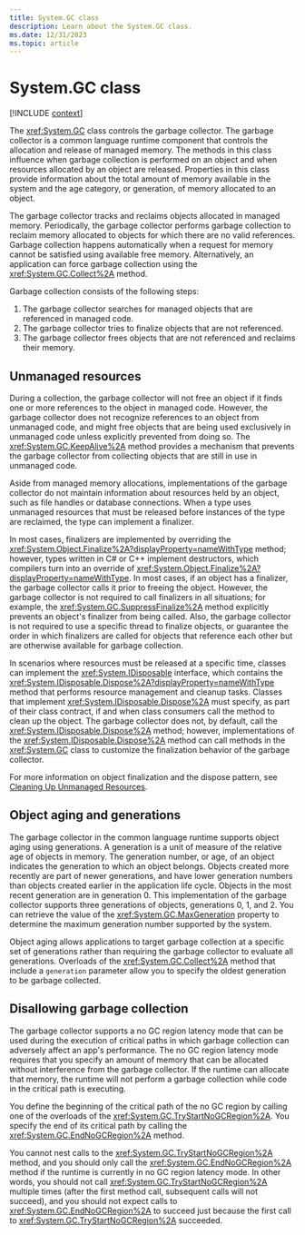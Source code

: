 ```yaml
---
title: System.GC class
description: Learn about the System.GC class.
ms.date: 12/31/2023
ms.topic: article
---
```

# System.GC class

[!INCLUDE [context](includes/context.md)]

The <xref:System.GC> class controls the garbage collector. The garbage collector is a common language runtime component that controls the allocation and release of managed memory. The methods in this class influence when garbage collection is performed on an object and when resources allocated by an object are released. Properties in this class provide information about the total amount of memory available in the system and the age category, or generation, of memory allocated to an object.

The garbage collector tracks and reclaims objects allocated in managed memory. Periodically, the garbage collector performs garbage collection to reclaim memory allocated to objects for which there are no valid references. Garbage collection happens automatically when a request for memory cannot be satisfied using available free memory. Alternatively, an application can force garbage collection using the <xref:System.GC.Collect%2A> method.

Garbage collection consists of the following steps:

1. The garbage collector searches for managed objects that are referenced in managed code.
2. The garbage collector tries to finalize objects that are not referenced.
3. The garbage collector frees objects that are not referenced and reclaims their memory.

## Unmanaged resources

During a collection, the garbage collector will not free an object if it finds one or more references to the object in managed code. However, the garbage collector does not recognize references to an object from unmanaged code, and might free objects that are being used exclusively in unmanaged code unless explicitly prevented from doing so. The <xref:System.GC.KeepAlive%2A> method provides a mechanism that prevents the garbage collector from collecting objects that are still in use in unmanaged code.

Aside from managed memory allocations, implementations of the garbage collector do not maintain information about resources held by an object, such as file handles or database connections. When a type uses unmanaged resources that must be released before instances of the type are reclaimed, the type can implement a finalizer.

In most cases, finalizers are implemented by overriding the <xref:System.Object.Finalize%2A?displayProperty=nameWithType> method; however, types written in C# or C++ implement destructors, which compilers turn into an override of <xref:System.Object.Finalize%2A?displayProperty=nameWithType>. In most cases, if an object has a finalizer, the garbage collector calls it prior to freeing the object. However, the garbage collector is not required to call finalizers in all situations; for example, the <xref:System.GC.SuppressFinalize%2A> method explicitly prevents an object's finalizer from being called. Also, the garbage collector is not required to use a specific thread to finalize objects, or guarantee the order in which finalizers are called for objects that reference each other but are otherwise available for garbage collection.

In scenarios where resources must be released at a specific time, classes can implement the <xref:System.IDisposable> interface, which contains the <xref:System.IDisposable.Dispose%2A?displayProperty=nameWithType> method that performs resource management and cleanup tasks. Classes that implement <xref:System.IDisposable.Dispose%2A> must specify, as part of their class contract, if and when class consumers call the method to clean up the object. The garbage collector does not, by default, call the <xref:System.IDisposable.Dispose%2A> method; however, implementations of the <xref:System.IDisposable.Dispose%2A> method can call methods in the <xref:System.GC> class to customize the finalization behavior of the garbage collector.

For more information on object finalization and the dispose pattern, see [Cleaning Up Unmanaged Resources](../../standard/garbage-collection/unmanaged.md).

## Object aging and generations

The garbage collector in the common language runtime supports object aging using generations. A generation is a unit of measure of the relative age of objects in memory. The generation number, or age, of an object indicates the generation to which an object belongs. Objects created more recently are part of newer generations, and have lower generation numbers than objects created earlier in the application life cycle. Objects in the most recent generation are in generation 0. This implementation of the garbage collector supports three generations of objects, generations 0, 1, and 2. You can retrieve the value of the <xref:System.GC.MaxGeneration> property to determine the maximum generation number supported by the system.

Object aging allows applications to target garbage collection at a specific set of generations rather than requiring the garbage collector to evaluate all generations. Overloads of the <xref:System.GC.Collect%2A> method that include a `generation` parameter allow you to specify the oldest generation to be garbage collected.

## Disallowing garbage collection

The garbage collector supports a no GC region latency mode that can be used during the execution of critical paths in which garbage collection can adversely affect an app's performance. The no GC region latency mode requires that you specify an amount of memory that can be allocated without interference from the garbage collector. If the runtime can allocate that memory, the runtime will not perform a garbage collection while code in the critical path is executing.

You define the beginning of the critical path of the no GC region by calling one of the overloads of the <xref:System.GC.TryStartNoGCRegion%2A>. You specify the end of its critical path by calling the <xref:System.GC.EndNoGCRegion%2A> method.

You cannot nest calls to the <xref:System.GC.TryStartNoGCRegion%2A> method, and you should only call the <xref:System.GC.EndNoGCRegion%2A> method if the runtime is currently in no GC region latency mode. In other words, you should not call <xref:System.GC.TryStartNoGCRegion%2A> multiple times (after the first method call, subsequent calls will not succeed), and you should not expect calls to <xref:System.GC.EndNoGCRegion%2A> to succeed just because the first call to <xref:System.GC.TryStartNoGCRegion%2A> succeeded.
